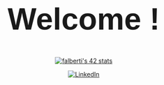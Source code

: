 <div align="center" padding: 20px; ">

<h1 align="center" style="font-family: Helvetica; font-size: 70px; font-weight: bold;"> Welcome ! </h1>



[![falberti's 42 stats](https://badge.mediaplus.ma/water/falberti?1337Badge=off&UM6P=off)](https://profile.intra.42.fr/users/falberti)


[![LinkedIn](https://img.shields.io/badge/LinkedIn-%230A66C2.svg?&style=for-the-badge&logo=linkedin&logoColor=white)](https://www.linkedin.com/in/floriano-albertini/)

</div>
